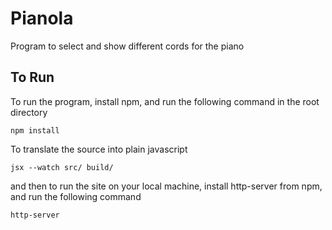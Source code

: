 # Pianola

Program to select and show different cords for the piano

## To Run
To run the program, install npm, and run the following command in the root directory

    npm install

To translate the source into plain javascript

    jsx --watch src/ build/

and then to run the site on your local machine, install http-server from npm, and run the following command

    http-server
